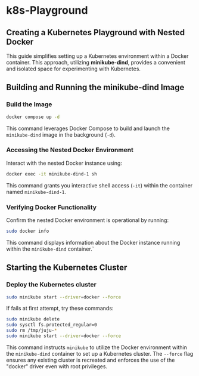 # k8s-Playground

## Creating a Kubernetes Playground with Nested Docker

This guide simplifies setting up a Kubernetes environment within a Docker container. This approach, utilizing **minikube-dind**, provides a convenient and isolated space for experimenting with Kubernetes.

## Building and Running the minikube-dind Image

### Build the Image

```bash
docker compose up -d
```

This command leverages Docker Compose to build and launch the `minikube-dind` image in the background (`-d`).

### Accessing the Nested Docker Environment

Interact with the nested Docker instance using:

```bash
docker exec -it minikube-dind-1 sh
```

This command grants you interactive shell access (`-it`) within the container named `minikube-dind-1`.

### Verifying Docker Functionality

Confirm the nested Docker environment is operational by running:

```bash
sudo docker info
```

This command displays information about the Docker instance running within the `minikube-dind` container.`

## Starting the Kubernetes Cluster

### Deploy the Kubernetes cluster

```bash
sudo minikube start --driver=docker --force
```

If fails at first attempt, try these commands:

```bash
sudo minikube delete
sudo sysctl fs.protected_regular=0
sudo rm /tmp/juju-*
sudo minikube start --driver=docker --force
```

This command instructs `minikube` to utilize the Docker environment within the `minikube-dind` container to set up a Kubernetes cluster. The `--force` flag ensures any existing cluster is recreated and enforces the use of the "docker" driver even with root privileges.
